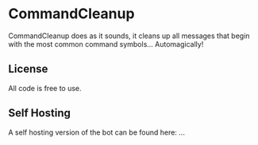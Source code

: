 # CommandCleanup
CommandCleanup does as it sounds, it cleans up all messages that begin with the most common command symbols... Automagically!


## License
All code is free to use. 

## Self Hosting
A self hosting version of the bot can be found here: ...
